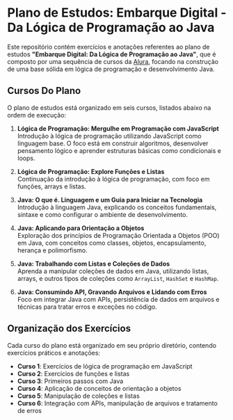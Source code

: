 # Plano de Estudos: Embarque Digital - Da Lógica de Programação ao Java

Este repositório contém exercícios e anotações referentes ao plano de estudos **"Embarque Digital: Da Lógica de Programação ao Java"**, que é composto por uma sequência de cursos da [Alura](https://www.alura.com.br/), focando na construção de uma base sólida em lógica de programação e desenvolvimento Java.

## Cursos Do Plano

O plano de estudos está organizado em seis cursos, listados abaixo na ordem de execução:

1. **Lógica de Programação: Mergulhe em Programação com JavaScript**  
   Introdução à lógica de programação utilizando JavaScript como linguagem base. O foco está em construir algoritmos, desenvolver pensamento lógico e aprender estruturas básicas como condicionais e loops.

2. **Lógica de Programação: Explore Funções e Listas**  
   Continuação da introdução à lógica de programação, com foco em funções, arrays e listas.

3. **Java: O que é. Linguagem e um Guia para Iniciar na Tecnologia**  
   Introdução à linguagem Java, explicando os conceitos fundamentais, sintaxe e como configurar o ambiente de desenvolvimento.

4. **Java: Aplicando para Orientação a Objetos**  
   Exploração dos princípios de Programação Orientada a Objetos (POO) em Java, com conceitos como classes, objetos, encapsulamento, herança e polimorfismo.

5. **Java: Trabalhando com Listas e Coleções de Dados**  
   Aprenda a manipular coleções de dados em Java, utilizando listas, arrays, e outros tipos de coleções como `ArrayList`, `HashSet` e `HashMap`.

6. **Java: Consumindo API, Gravando Arquivos e Lidando com Erros**  
   Foco em integrar Java com APIs, persistência de dados em arquivos e técnicas para tratar erros e exceções no código.

## Organização dos Exercícios

Cada curso do plano está organizado em seu próprio diretório, contendo exercícios práticos e anotações:

- **Curso 1**: Exercícios de lógica de programação em JavaScript
- **Curso 2**: Exercícios de funções e listas
- **Curso 3**: Primeiros passos com Java
- **Curso 4**: Aplicação de conceitos de orientação a objetos
- **Curso 5**: Manipulação de coleções e listas
- **Curso 6**: Integração com APIs, manipulação de arquivos e tratamento de erros

